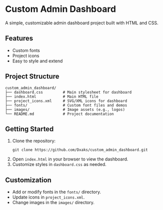 # Custom Admin Dashboard

A simple, customizable admin dashboard project built with HTML and CSS.

## Features

- Custom fonts
- Project icons
- Easy to style and extend

## Project Structure

```
custom_admin_dashboard/
├── dashboard.css         # Main stylesheet for dashboard
├── index.html            # Main HTML file
├── project_icons.xml     # SVG/XML icons for dashboard
├── fonts/                # Custom font files and demos
├── images/               # Image assets (e.g., logos)
└── README.md             # Project documentation
```

## Getting Started

1. Clone the repository:
   ```fish
   git clone https://github.com/Dxaks/custom_admin_dashboard.git
   ```
2. Open `index.html` in your browser to view the dashboard.
3. Customize styles in `dashboard.css` as needed.

## Customization

- Add or modify fonts in the `fonts/` directory.
- Update icons in `project_icons.xml`.
- Change images in the `images/` directory.
